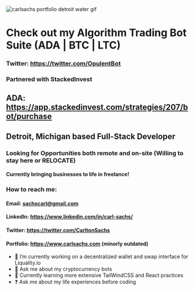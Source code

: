 <div style={{
  display: "flex",
  width: "100%",
  justifyContent: "center"
}}>
  <img style={{display: "flex", justifyContent: "center"}} src="https://media.giphy.com/media/iEoeBE7wWUtAbJZb7w/giphy.gif" alt="carlsachs portfolio detroit water gif" />
</div>

# Check out my Algorithm Trading Bot Suite (ADA | BTC | LTC)

### Twitter: https://twitter.com/OpulentBot

### Partnered with StackedInvest
## ADA: https://app.stackedinvest.com/strategies/207/bot/purchase

## Detroit, Michigan based Full-Stack Developer
### Looking for Opportunities both remote and on-site (Willing to stay here or RELOCATE)
#### Currently bringing businesses to life in freelance!

### How to reach me:

#### Email: sachscarl@gmail.com
#### LinkedIn: https://www.linkedin.com/in/carl-sachs/
#### Twitter: https://twitter.com/CarltonSachs
#### Portfolio: https://www.carlsachs.com (minorly outdated)

- 🔭 I’m currently working on a decentralized wallet and swap interface for Liquality.io
- 💬 Ask me about my cryptocurrency bots
- 📘 Currently learning more extensive TailWindCSS and React practices
- ❓ Ask me about my life experiences before coding


<!--
**carlsachs/carlsachs** is a ✨ _special_ ✨ repository because its `README.md` (this file) appears on your GitHub profile.

Here are some ideas to get you started:

- 🔭 I’m currently working on ...
- 🌱 I’m currently learning ...
- 👯 I’m looking to collaborate on ...
- 🤔 I’m looking for help with ...
- 💬 Ask me about ...
- 📫 How to reach me: ...
- 😄 Pronouns: ...
- ⚡ Fun fact: ...
-->
